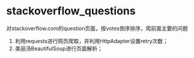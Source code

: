 # stackoverflow_questions
对stackoverflow.com的question页面，按votes倒序排序，爬前面主要的问题

1. 利用requests进行网页爬取，并利用HttpAdapter设置retry次数；
2. 美丽汤BeautifulSoup进行页面解析；
